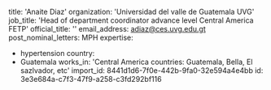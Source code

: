 title: 'Anaite Diaz'
organization: 'Universidad del valle de Guatemala UVG'
job_title: 'Head of department coordinator advance level Central America FETP'
official_title: ''
email_address: adiaz@ces.uvg.edu.gt
post_nominal_letters: MPH
expertise:
  - hypertension
country:
  - Guatemala
works_in: 'Central America countries: Guatemala, Bella, El sazlvador, etc'
import_id: 8441d1d6-7f0e-442b-9fa0-32e594a4e4bb
id: 3e3e684a-c7f3-47f9-a258-c3fd292bf116
